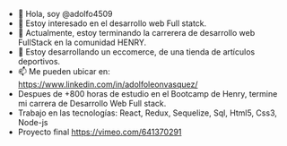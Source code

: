 - 👋 Hola, soy @adolfo4509
- 👀 Estoy interesado en el desarrollo web Full statck.
- 🌱 Actualmente, estoy terminando la carrerera de desarrollo web FullStack en la comunidad HENRY.
- 💞️ Estoy desarrollando un eccomerce, de una tienda de artículos deportivos.
- 📫 Me pueden ubicar en: https://www.linkedin.com/in/adolfoleonvasquez/ 
- Despues de +800 horas de estudio en el Bootcamp de Henry, termine mi carrera de Desarrollo Web Full stack.
- Trabajo en las tecnologías: React, Redux, Sequelize, Sql, Html5, Css3, Node-js
- Proyecto final https://vimeo.com/641370291
